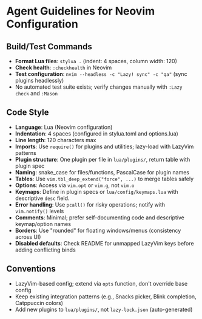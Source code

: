 # Agent Guidelines for Neovim Configuration

## Build/Test Commands

- **Format Lua files**: `stylua .` (indent: 4 spaces, column width: 120)
- **Check health**: `:checkhealth` in Neovim
- **Test configuration**: `nvim --headless -c "Lazy! sync" -c "qa"`
  (sync plugins headlessly)
- No automated test suite exists; verify changes manually with `:Lazy check` and
  `:Mason`

## Code Style

- **Language**: Lua (Neovim configuration)
- **Indentation**: 4 spaces (configured in stylua.toml and options.lua)
- **Line length**: 120 characters max
- **Imports**: Use `require()` for plugins and utilities; lazy-load with
  LazyVim patterns
- **Plugin structure**: One plugin per file in `lua/plugins/`, return table with
  plugin spec
- **Naming**: snake_case for files/functions, PascalCase for plugin names
- **Tables**: Use `vim.tbl_deep_extend("force", ...)` to merge tables safely
- **Options**: Access via `vim.opt` or `vim.g`, not `vim.o`
- **Keymaps**: Define in plugin specs or `lua/config/keymaps.lua` with
  descriptive `desc` field.
- **Error handling**: Use `pcall()` for risky operations; notify with
  `vim.notify()` levels
- **Comments**: Minimal; prefer self-documenting code and descriptive
  keymap/option names
- **Borders**: Use "rounded" for floating windows/menus (consistency across UI)
- **Disabled defaults**: Check README for unmapped LazyVim keys before adding
  conflicting binds

## Conventions

- LazyVim-based config; extend via `opts` function, don't override base config
- Keep existing integration patterns (e.g., Snacks picker, Blink completion,
  Catppuccin colors)
- Add new plugins to `lua/plugins/`, not `lazy-lock.json` (auto-generated)
